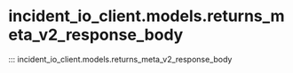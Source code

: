 # incident_io_client.models.returns_meta_v2_response_body

::: incident_io_client.models.returns_meta_v2_response_body
